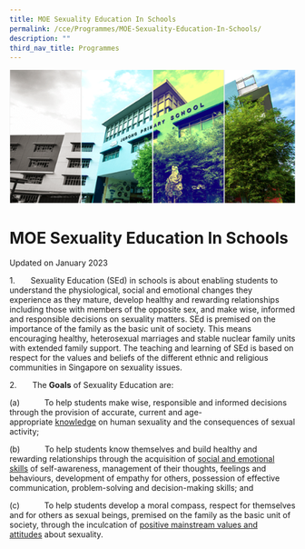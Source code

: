 ```yaml
---
title: MOE Sexuality Education In Schools
permalink: /cce/Programmes/MOE-Sexuality-Education-In-Schools/
description: ""
third_nav_title: Programmes
---
```

![](/images/Banner.png)

MOE Sexuality Education In Schools
==================================

Updated on January 2023

1.       Sexuality Education (SEd) in schools is about enabling students to understand the physiological, social and emotional changes they experience as they mature, develop healthy and rewarding relationships including those with members of the opposite sex, and make wise, informed and responsible decisions on sexuality matters. SEd is premised on the importance of the family as the basic unit of society. This means encouraging healthy, heterosexual marriages and stable nuclear family units with extended family support. The teaching and learning of SEd is based on respect for the values and beliefs of the different ethnic and religious communities in Singapore on sexuality issues.

  
2.       The <b>Goals</b> of Sexuality Education are:

(a)           To help students make wise, responsible and informed decisions through the provision of accurate, current and age-appropriate <u>knowledge</u> on human sexuality and the consequences of sexual activity;

(b)           To help students know themselves and build healthy and rewarding relationships through the acquisition of <u>social and emotional skills</u> of self-awareness, management of their thoughts, feelings and behaviours, development of empathy for others, possession of effective communication, problem-solving and decision-making skills; and

(c)           To help students develop a moral compass, respect for themselves and for others as sexual beings, premised on the family as the basic unit of society, through the inculcation of <u>positive mainstream values and attitudes</u> about sexuality.